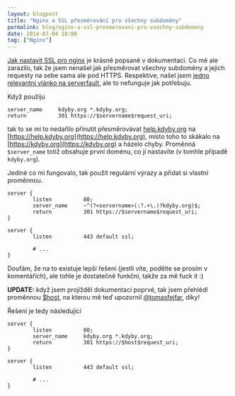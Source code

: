 ```yaml
---
layout: blogpost
title: "Nginx a SSL přesměrování pro všechny subdomény"
permalink: blog/nginx-a-ssl-presmerovani-pro-vsechny-subdomeny
date: 2014-07-04 18:00
tag: ["Nginx"]
---
```


[Jak nastavit SSL pro nginx](http://nginx.org/en/docs/http/configuring_https_servers.html) je krásně popsané v dokumentaci.
Co mě ale zarazilo, tak že jsem nenašel jak přesměrovat všechny subdomény a jejich requesty na sebe sama ale pod HTTPS.
Respektive, našel jsem [jedno relevantní vlánko na serverfault](http://serverfault.com/a/250488), ale to nefunguje jak potřebuju.


Když použiju

~~~ nginx
server_name     kdyby.org *.kdyby.org;
return          301 https://$servername$request_uri;
~~~

tak to se mi to nedařilo přinutit přesměrovávat [help.kdyby.org](http://help.kdyby.org) na [https://help.kdyby.org](https://help.kdyby.org),
místo toho to skákalo na [https://kdyby.org](https://kdyby.org) a házelo chyby.
Proměnná `$server_name` totiž obsahuje první doménu, co jí nastavíte (v tomhle případě `kdyby.org`).

Jediné co mi fungovalo, tak použít regulární výrazy a přidat si vlastní proměnnou.

~~~ nginx
server {
        listen          80;
        server_name     ~^(?<servername>(:?.+\.)?kdyby.org)$;
        return          301 https://$servername$request_uri;
}

server {
        listen          443 default ssl;

        # ...
}
~~~

Doufám, že na to existuje lepší řešení (jestli víte, podělte se prosím v komentářích), ale tohle je dostatečně funkční, takže za mě fuck it :)


**UPDATE:** když jsem projížděl dokumentaci poprvé, tak jsem přehlédl proměnnou [$host](http://nginx.org/en/docs/http/ngx_http_core_module.html#var_host),
na kterou mě teď upozornil [@tomasfejfar](https://twitter.com/tomasfejfar/status/485144989937442816), díky!

Řešení je tedy následující

~~~ nginx
server {
        listen          80;
        server_name     kdyby.org *.kdyby.org;
        return          301 https://$host$request_uri;
}

server {
        listen          443 default ssl;

        # ...
}
~~~
